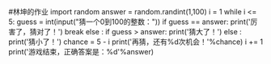 #林坤的作业
import random
answer = random.randint(1,100)
i = 1
while i <= 5:
    guess = int(input("猜一个0到100的整数："))
    if guess == answer:
        print('厉害了，猜对了！')
        break
    else :
        if guess > answer:
            print('猜大了！')
        else :
            print('猜小了！')
        chance = 5 - i
        print('再猜，还有%d次机会！'%chance)
    i += 1
print('游戏结束，正确答案是：%d'%answer)